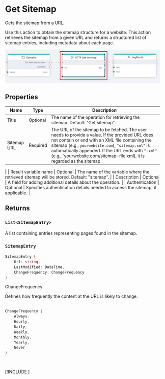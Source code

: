 # Get Sitemap

Gets the sitemap from a URL.

Use this action to obtain the sitemap structure for a website. 
This action retrieves the sitemap from a given URL and returns a structured list of sitemap entries, including metadata about each page.

![Sitemap Image](/images/flow/get-sitemap.png)


## Properties

| Name                 | Type      | Description |
|----------------------|----------|-------------|
| Title           | Optional | The name of the operation for retrieving the sitemap. Default: "Get sitemap". |
| Sitemap URL     | Required | The URL of the sitemap to be fetched. The user needs to provide a value. If the provided URL does not contain or end with an XML file containing the sitemap (e.g., `yourwebsite.com`), `"sitemap.xml"` is automatically appended. If the URL ends with `".xml"` (e.g., `yourwebsite.com/sitemap-file.xml), it is regarded as the sitemap.
 |
| Result variable name | Optional | The name of the variable where the retrieved sitemap will be stored. Default: "sitemap". |
| Description     | Optional | A field for adding additional details about the operation. |
| Authentication  | Optional | Specifies authentication details needed to access the sitemap, if applicable. |


## Returns

### `List<SitemapEntry>`

A list containing entries representing pages found in the sitemap.


### `SitemapEntry`
```csharp
SitemapEntry {
    Url: string,
    LastModified: DateTime,
    ChangeFrequency: ChangeFrequency
}
```

ChangeFrequency

Defines how frequently the content at the URL is likely to change.

```csharp

ChangeFrequency {
    Always,
    Hourly,
    Daily,
    Weekly,
    Monthly,
    Yearly,
    Never
}
```

<br/>

[!INCLUDE [](./__videos.md)]